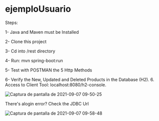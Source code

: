 
# ejemploUsuario 

Steps:

1- Java and Maven must be Installed

2- Clone this project

3- Cd into /rest directory

4- Run: mvn spring-boot:run

5- Test with POSTMAN the 5 Http Methods

6- Verify the New, Updated and Deleted Products in the Database (H2). 6. Access to Client Tool: localhost:8080/h2-console.

![Captura de pantalla de 2021-09-07 09-50-25](https://user-images.githubusercontent.com/79221364/132350377-90c7cb50-ebe2-4e66-9668-a98bb79f438b.png)


There's alogin error? Check the JDBC Url

![Captura de pantalla de 2021-09-07 09-58-48](https://user-images.githubusercontent.com/79221364/132350846-d6eb42a8-543a-4e16-8a08-ce60e02008f1.png)

